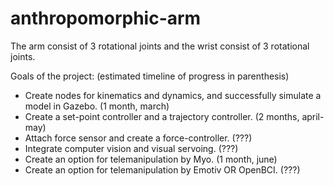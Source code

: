# anthropomorphic-arm

The arm consist of 3 rotational joints and the wrist consist of 3 rotational joints.

 Goals of the project: (estimated timeline of progress in parenthesis)
 - Create nodes for kinematics and dynamics, and successfully simulate a model in Gazebo. (1 month, march)
 - Create a set-point controller and a trajectory controller. (2 months, april-may)
 - Attach force sensor and create a force-controller. (???)
 - Integrate computer vision and visual servoing. (???)
 - Create an option for telemanipulation by Myo. (1 month, june)
 - Create an option for telemanipulation by Emotiv OR OpenBCI. (???)
